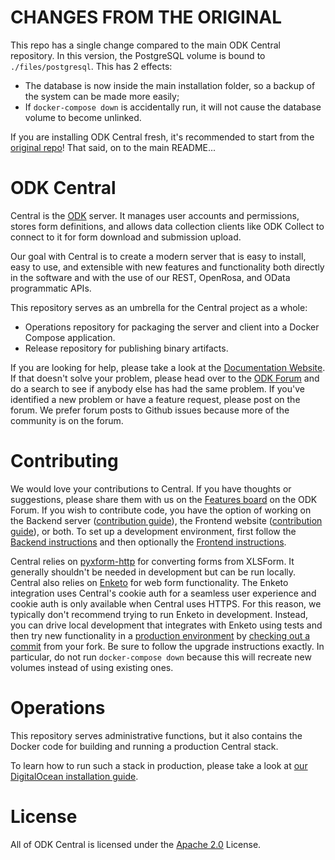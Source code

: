 CHANGES FROM THE ORIGINAL
==============

This repo has a single change compared to the main ODK Central repository. In this version, the PostgreSQL volume is bound to `./files/postgresql`. This has 2 effects: 
 - The database is now inside the main installation folder, so a backup of the system can be made more easily;
 - If `docker-compose down` is accidentally run, it will not cause the database volume to become unlinked.

If you are installing ODK Central fresh, it's recommended to start from the [original repo](https://github.com/getodk/central)! That said, on to the main README... 

ODK Central
===========

Central is the [ODK](https://getodk.org/) server. It manages user accounts and permissions, stores form definitions, and allows data collection clients like ODK Collect to connect to it for form download and submission upload.

Our goal with Central is to create a modern server that is easy to install, easy to use, and extensible with new features and functionality both directly in the software and with the use of our REST, OpenRosa, and OData programmatic APIs.

This repository serves as an umbrella for the Central project as a whole:

* Operations repository for packaging the server and client into a Docker Compose application.
* Release repository for publishing binary artifacts.

If you are looking for help, please take a look at the [Documentation Website](https://docs.getodk.org/central-intro/). If that doesn't solve your problem, please head over to the [ODK Forum](https://forum.getodk.org) and do a search to see if anybody else has had the same problem. If you've identified a new problem or have a feature request, please post on the forum. We prefer forum posts to Github issues because more of the community is on the forum.

Contributing
============

We would love your contributions to Central. If you have thoughts or suggestions, please share them with us on the [Features board](https://forum.getodk.org/c/features) on the ODK Forum. If you wish to contribute code, you have the option of working on the Backend server ([contribution guide](https://github.com/getodk/central-backend/blob/master/CONTRIBUTING.md)), the Frontend website ([contribution guide](https://github.com/getodk/central-frontend/blob/master/CONTRIBUTING.md)), or both. To set up a development environment, first follow the [Backend instructions](https://github.com/getodk/central-backend#setting-up-a-development-environment) and then optionally the [Frontend instructions](https://github.com/getodk/central-frontend#running-in-development).

Central relies on [pyxform-http](https://github.com/getodk/pyxform-http) for converting forms from XLSForm. It generally shouldn't be needed in development but can be run locally. Central also relies on [Enketo](https://github.com/enketo/enketo-express) for web form functionality. The Enketo integration uses Central's cookie auth for a seamless user experience and cookie auth is only available when Central uses HTTPS. For this reason, we typically don't recommend trying to run Enketo in development. Instead, you can drive local development that integrates with Enketo using tests and then try new functionality in a [production environment](https://docs.getodk.org/central-install-digital-ocean/) by [checking out a commit](https://docs.getodk.org/central-upgrade/) from your fork. Be sure to follow the upgrade instructions exactly. In particular, do not run `docker-compose down` because this will recreate new volumes instead of using existing ones.

Operations
==========

This repository serves administrative functions, but it also contains the Docker code for building and running a production Central stack.

To learn how to run such a stack in production, please take a look at [our DigitalOcean installation guide](https://docs.getodk.org/central-install-digital-ocean/).

License
=======

All of ODK Central is licensed under the [Apache 2.0](https://raw.githubusercontent.com/getodk/central/master/LICENSE) License.


